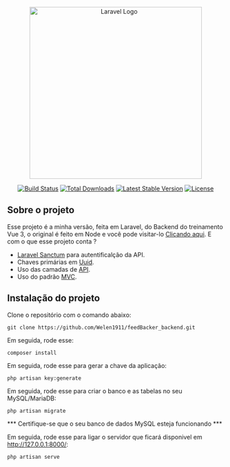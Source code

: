 <p align="center"><a href="https://laravel.com" target="_blank"><img src="https://raw.githubusercontent.com/laravel/art/master/logo-lockup/5%20SVG/2%20CMYK/1%20Full%20Color/laravel-logolockup-cmyk-red.svg" width="400" alt="Laravel Logo"></a></p>

<p align="center">
<a href="https://github.com/laravel/framework/actions"><img src="https://github.com/laravel/framework/workflows/tests/badge.svg" alt="Build Status"></a>
<a href="https://packagist.org/packages/laravel/framework"><img src="https://img.shields.io/packagist/dt/laravel/framework" alt="Total Downloads"></a>
<a href="https://packagist.org/packages/laravel/framework"><img src="https://img.shields.io/packagist/v/laravel/framework" alt="Latest Stable Version"></a>
<a href="https://packagist.org/packages/laravel/framework"><img src="https://img.shields.io/packagist/l/laravel/framework" alt="License"></a>
</p>

## Sobre o projeto

Esse projeto é a minha versão, feita em Laravel, do Backend do treinamento Vue 3, o original é feito em Node e você pode visitar-lo <a href="https://github.com/vuejs-br/treinamento-vue3-code/tree/master/backend">Clicando aqui</a>. E com o que esse projeto conta ?

- [Laravel Sanctum](https://laravel.com/docs/11.x/sanctum#main-content) para autentificalção da API.
- Chaves primárias em [Uuid](https://laravel.com/docs/11.x/eloquent#uuid-and-ulid-keys).
- Uso das camadas de [API](https://laravel.com/docs/11.x/eloquent-resources#main-content).
- Uso do padrão [MVC](https://laravel.com/).


## Instalação do projeto

Clone o repositório com o comando abaixo:

```
git clone https://github.com/Welen1911/feedBacker_backend.git
```

Em seguida, rode esse:

```
composer install
```

Em seguida, rode esse para gerar a chave da aplicação:

```
php artisan key:generate
```
Em seguida, rode esse para criar o banco e as tabelas no seu MySQL/MariaDB:

```
php artisan migrate
```
*** Certifique-se que o seu banco de dados MySQL esteja funcionando ***

Em seguida, rode esse para ligar o servidor que ficará disponivel em <a href="http://127.0.0.1:8000/">http://127.0.0.1:8000/</a>:

```
php artisan serve
```
